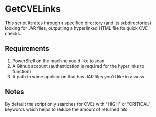 # GetCVELinks
This script iterates through a specified directory (and its subdirectories) looking for JAR files, outputting a hyperlinked HTML file for quick CVE checks.  
  
## Requirements
  1. PowerShell on the machine you'd like to scan
  2. A Github account (authentication is required for the hyperlinks to function)
  3. A path to some application that has JAR files you'd like to assess
  
## Notes
By default the script only searches for CVEs with "HIGH" or "CRITICAL" keywords which helps to reduce the amount of returned hits.
